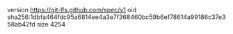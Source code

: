 version https://git-lfs.github.com/spec/v1
oid sha256:1dbfa464fdc95a6814ee4a3e7f368460bc59b6ef78614a99186c37e358ab42fd
size 4254
